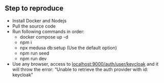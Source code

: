 ## Step to reproduce
- Install Docker and Nodejs
- Pull the source code
- Run following commands in order:
    - docker compose up -d
    - npm i
    - npx medusa db:setup (Use the default option)
    - npm run seed
    - npm run dev
- Use any browser, access to [localhost:9000/auth/user/keycloak](http://localhost:9000/auth/user/keycloak) and it will throw the error: “Unable to retrieve the auth provider with id: keycloak”